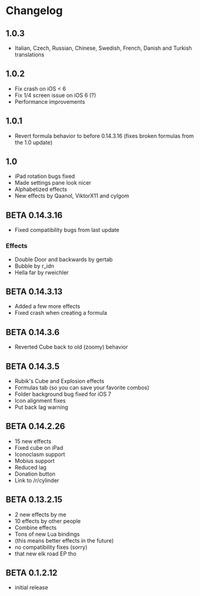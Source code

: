 # Changelog

## 1.0.3

* Italian, Czech, Russian, Chinese, Swedish, French, Danish and Turkish translations

## 1.0.2

* Fix crash on iOS < 6
* Fix 1/4 screen issue on iOS 6 (?)
* Performance improvements

## 1.0.1

* Revert formula behavior to before 0.14.3.16 (fixes broken formulas from the 1.0 update)

## 1.0

* iPad rotation bugs fixed
* Made settings pane look nicer
* Alphabetized effects
* New effects by Qaanol, ViktorX11 and cylgom

## BETA 0.14.3.16

* Fixed compatibility bugs from last update

### Effects

* Double Door and backwards by gertab
* Bubble by r_idn
* Hella far by rweichler

## BETA 0.14.3.13

* Added a few more effects
* Fixed crash when creating a formula

## BETA 0.14.3.6

* Reverted Cube back to old (zoomy) behavior

## BETA 0.14.3.5

* Rubik's Cube and Explosion effects
* Formulas tab (so you can save your favorite combos)
* Folder background bug fixed for iOS 7
* Icon alignment fixes
* Put back lag warning

## BETA 0.14.2.26

* 15 new effects
* Fixed cube on iPad
* Iconoclasm support
* Mobius support
* Reduced lag
* Donation button
* Link to /r/cylinder

## BETA 0.13.2.15

* 2 new effects by me
* 10 effects by other people
* Combine effects
* Tons of new Lua bindings
* (this means better effects in the future)
* no compatibility fixes (sorry)
* that new elk road EP tho

## BETA 0.1.2.12

* initial release
